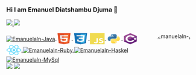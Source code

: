 ### Hi I am Emanuel Diatshambu Djuma  👋
  <a href="https://github.com/Emanuelaln">
  <img height="180em" src="https://github-readme-stats.vercel.app/api?username=Emanuelaln&show_icons=true&theme=dark&include_all_commits=true&count_private=true"/>
  <img height="180em" src="https://github-readme-stats.vercel.app/api/top-langs/?username=Emanuelaln&layout=compact&langs_count=7&theme=dark"/>
  <div style="display: inline_block"><br>
 <img align="center" alt="Emanuelaln-Java" height="30" width="40" src="https://cdn.jsdelivr.net/gh/devicons/devicon/icons/java/java-original-wordmark.svg" />
  <img align="center" alt="Emanuel-HTML" height="30" width="40" src="https://raw.githubusercontent.com/devicons/devicon/master/icons/html5/html5-original.svg">
  <img align="center" alt="Emanuelaln-CSS" height="30" width="40" src="https://raw.githubusercontent.com/devicons/devicon/master/icons/css3/css3-original.svg">
    <img align="center" alt="Emanuelaln-Js" height="30" width="40" src="https://raw.githubusercontent.com/devicons/devicon/master/icons/javascript/javascript-plain.svg">
  <img align="center" alt="Emanuelaln-Python" height="30" width="40" src="https://raw.githubusercontent.com/devicons/devicon/master/icons/python/python-original.svg">
  <img align="center" alt="Emanuelaln-Csharp" height="30" width="40" src="https://raw.githubusercontent.com/devicons/devicon/master/icons/csharp/csharp-original.svg">
  <img align="right" alt="Emanuelaln-pic" height="150" style="border-radius:50px;" src="https://media.discordapp.net/attachments/639956127056134178/890373478988013628/Publicacoes_Instagram_1_1.png?width=676&height=676">
    <img align="center" alt="Emanuelaln-React" height="30" width="40" src="https://raw.githubusercontent.com/devicons/devicon/master/icons/react/react-original.svg">
    <img align="center" alt="Emanuelaln-Ruby" height="30" width="40"src="https://cdn.jsdelivr.net/gh/devicons/devicon/icons/ruby/ruby-original.svg" />
    <img align="center" alt="Emanuelaln-Haskel" height="30" width="40" src="https://cdn.jsdelivr.net/gh/devicons/devicon/icons/haskell/haskell-original.svg" />
    <img align="center" alt="Emanuelaln-MySql" height="30" width="40"  src="https://cdn.jsdelivr.net/gh/devicons/devicon/icons/mysql/mysql-original.svg" />
  </div>
  
  <div>
<a href="https://www.youtube.com/channel/UCwaQBGowQAH9wY9WX6HoUYQ" target="_blank"><img src="https://img.shields.io/badge/YouTube-FF0000?style=for-the-badge&logo=youtube&logoColor=white" target="_blank"></a>
    <a href="https://www.linkedin.com/in/emanuel-diatshambu-djuma-2a88b1146/" target="_blank"><img src="https://img.shields.io/badge/-LinkedIn-%230077B5?style=for-the-badge&logo=linkedin&logoColor=white" target="_blank"></a>
  </div>
  

          
 

